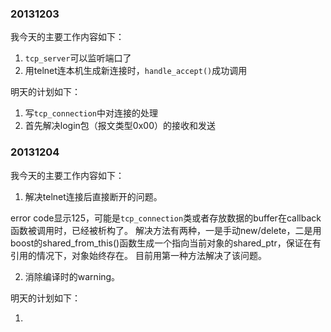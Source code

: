 ### 20131203

我今天的主要工作内容如下：

1. `tcp_server`可以监听端口了
2. 用telnet连本机生成新连接时，`handle_accept()`成功调用

明天的计划如下：

1. 写`tcp_connection`中对连接的处理
2. 首先解决login包（报文类型0x00）的接收和发送

### 20131204

我今天的主要工作内容如下：

1. 解决telnet连接后直接断开的问题。

  error code显示125，可能是`tcp_connection`类或者存放数据的buffer在callback函数被调用时，已经被析构了。
  解决方法有两种，一是手动new/delete，二是用boost的shared_from_this()函数生成一个指向当前对象的shared_ptr，保证在有引用的情况下，对象始终存在。
  目前用第一种方法解决了该问题。

2. 消除编译时的warning。

明天的计划如下：

1. 
